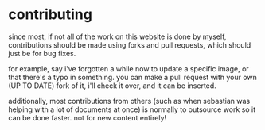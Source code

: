 # contributing
since most, if not all of the work on this website is done by myself, contributions should be made using forks and pull requests, which should just be for bug fixes.

for example, say i've forgotten a while now to update a specific image, or that there's a typo in something. you can make a pull request with your own (UP TO DATE) fork of it, i'll check it over, and it can be inserted.

additionally, most contributions from others (such as when sebastian was helping with a lot of documents at once) is normally to outsource work so it can be done faster. not for new content entirely!
